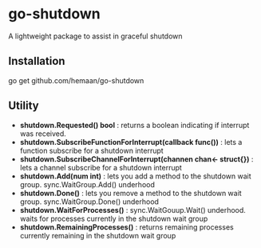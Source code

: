 # go-shutdown
A lightweight package to assist in graceful shutdown

## Installation
go get github.com/hemaan/go-shutdown

## Utility

- <b>shutdown.Requested() bool</b> : returns a boolean indicating if interrupt was received.
- <b>shutdown.SubscribeFunctionForInterrupt(callback func())</b> : lets a function subscribe for a shutdown interrupt
- <b>shutdown.SubscribeChannelForInterrupt(channen chan<- struct{})</b> : lets a channel subscribe for a shutdown interrupt
- <b>shutdown.Add(num int)</b> : lets you add a method to the shutdown wait group. sync.WaitGroup.Add() underhood
- <b>shutdown.Done()</b> : lets you remove a method to the shutdown wait group. sync.WaitGroup.Done() underhood
- <b>shutdown.WaitForProcesses()</b> : sync.WaitGouup.Wait() underhood. waits for processes currently in the shutdown wait group
- <b>shutdown.RemainingProcesses()</b> : returns remaining processes currently remaining in the shutdown wait group
